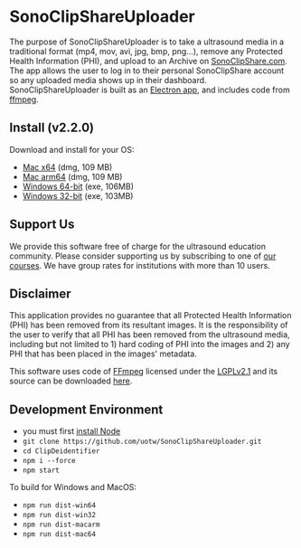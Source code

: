 # SonoClipShareUploader
The purpose of SonoClipShareUploader is to take a ultrasound media in a traditional format (mp4, mov, avi, jpg, bmp, png...), remove any Protected Health Information (PHI), and upload to an Archive on [SonoClipShare.com](https://www.SonoClipShare.com). The app allows the user to log in to their personal SonoClipShare account so any uploaded media shows up in their dashboard. SonoClipShareUploader is built as an [Electron app](https://electronjs.org/), and includes code from [ffmpeg](https://www.ffmpeg.org/).

## Install (v2.2.0)
Download and install for your OS:
- [Mac x64](https://d25ixnv6uinqzi.cloudfront.net/Anonymizer/SCS.installer.2.2.0.x64.dmg) (dmg, 109 MB)
- [Mac arm64](https://d25ixnv6uinqzi.cloudfront.net/Anonymizer/SCS.installer.2.2.0.arm64.dmg) (dmg, 109 MB)
- [Windows 64-bit](https://d25ixnv6uinqzi.cloudfront.net/Anonymizer/SCS_uploader.v2.2.0.x64.exe) (exe, 106MB)
- [Windows 32-bit](https://d25ixnv6uinqzi.cloudfront.net/Anonymizer/SCS_uploader.v2.2.0.ia32.exe) (exe, 103MB)

## Support Us
We provide this software free of charge for the ultrasound education community. Please consider supporting us by subscribing to one of [our courses](https://courses.coreultrasound.com/). We have group rates for institutions with more than 10 users.

## Disclaimer
This application provides no guarantee that all Protected Health Information (PHI) has been removed from its resultant images. It is the responsibility of the user to verify that all PHI has been removed from the ultrasound media, including but not limited to 1) hard coding of PHI into the images and 2) any PHI that has been placed in the images' metadata.

This software uses code of <a href=http://ffmpeg.org>FFmpeg</a> licensed under the <a href=http://www.gnu.org/licenses/old-licenses/lgpl-2.1.html>LGPLv2.1</a> and its source can be downloaded <a href=link_to_your_sources>here</a>.

## Development Environment
- you must first [install Node](https://nodejs.org/en/download/)
- `git clone https://github.com/uotw/SonoClipShareUploader.git`
- `cd ClipDeidentifier`
- `npm i --force`
- `npm start`

To build for Windows and MacOS:
- `npm run dist-win64`
- `npm run dist-win32`
- `npm run dist-macarm`
- `npm run dist-mac64`